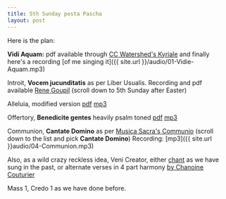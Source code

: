 ```yaml
---
title: 5th Sunday posta Pascha
layout: post
---
```


Here is the plan:

<strong>Vidi Aquam:</strong> pdf available through [CC Watershed's Kyriale](http://www.ccwatershed.org/kyriale/)  and finally here's a recording [of me singing it]({{ site.url }}/audio/01-Vidie-Aquam.mp3)

Introit, <strong>Vocem jucunditatis</strong> as per Liber Usualis.
Recording and pdf available [Rene Goupil](http://www.ccwatershed.org/goupil/) (scroll down to 5th Sunday after Easter)

Alleluia, modified version [pdf](http://veronica.brandt.id.au/easier-propers/Easter5/alleluias.pdf) [mp3](http://veronica.brandt.id.au/easier-propers/Easter5/alleluia.mp3)

Offertory, <strong>Benedicite gentes</strong> heavily psalm toned [pdf](http://veronica.brandt.id.au/easier-propers/Easter5/offertory.pdf) [mp3](http://veronica.brandt.id.au/easier-propers/Easter5/offertory.mp3)

Communion, <strong>Cantate Domino</strong> as per [Musica Sacra's Communio](http://www.musicasacra.com/communio) (scroll down to the list and pick <strong>Cantate Domino</strong>)
Recording: [mp3]({{ site.url }}audio/04-Communion.mp3)

Also, as a wild crazy reckless idea, Veni Creator, either [chant](http://media.musicasacra.com/pdf/venicreator.pdf) as we have sung in the past, or alternate verses in 4 part harmony [by Chanoine Couturier](http://www.musique-liturgique.com/fr/telechargement/item/veni-creator)

Mass 1, Credo 1 as we have done before.

